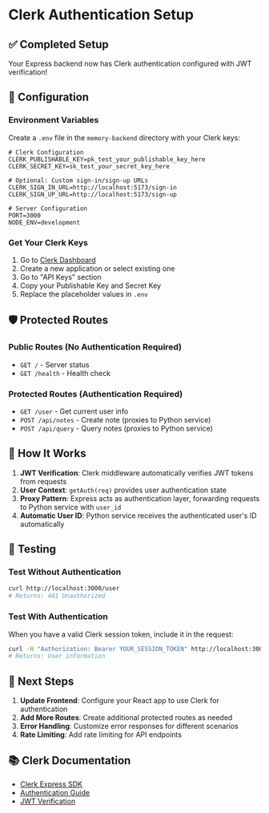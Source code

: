 # Clerk Authentication Setup

## ✅ Completed Setup

Your Express backend now has Clerk authentication configured with JWT verification!

## 🔧 Configuration

### Environment Variables
Create a `.env` file in the `memory-backend` directory with your Clerk keys:

```env
# Clerk Configuration
CLERK_PUBLISHABLE_KEY=pk_test_your_publishable_key_here
CLERK_SECRET_KEY=sk_test_your_secret_key_here

# Optional: Custom sign-in/sign-up URLs
CLERK_SIGN_IN_URL=http://localhost:5173/sign-in
CLERK_SIGN_UP_URL=http://localhost:5173/sign-up

# Server Configuration
PORT=3000
NODE_ENV=development
```

### Get Your Clerk Keys
1. Go to [Clerk Dashboard](https://dashboard.clerk.com)
2. Create a new application or select existing one
3. Go to "API Keys" section
4. Copy your Publishable Key and Secret Key
5. Replace the placeholder values in `.env`

## 🛡️ Protected Routes

### Public Routes (No Authentication Required)
- `GET /` - Server status
- `GET /health` - Health check

### Protected Routes (Authentication Required)
- `GET /user` - Get current user info
- `POST /api/notes` - Create note (proxies to Python service)
- `POST /api/query` - Query notes (proxies to Python service)

## 🔐 How It Works

1. **JWT Verification**: Clerk middleware automatically verifies JWT tokens from requests
2. **User Context**: `getAuth(req)` provides user authentication state
3. **Proxy Pattern**: Express acts as authentication layer, forwarding requests to Python service with `user_id`
4. **Automatic User ID**: Python service receives the authenticated user's ID automatically

## 🧪 Testing

### Test Without Authentication
```bash
curl http://localhost:3000/user
# Returns: 401 Unauthorized
```

### Test With Authentication
When you have a valid Clerk session token, include it in the request:
```bash
curl -H "Authorization: Bearer YOUR_SESSION_TOKEN" http://localhost:3000/user
# Returns: User information
```

## 🚀 Next Steps

1. **Update Frontend**: Configure your React app to use Clerk for authentication
2. **Add More Routes**: Create additional protected routes as needed
3. **Error Handling**: Customize error responses for different scenarios
4. **Rate Limiting**: Add rate limiting for API endpoints

## 📚 Clerk Documentation

- [Clerk Express SDK](https://clerk.com/docs/references/express)
- [Authentication Guide](https://clerk.com/docs/authentication)
- [JWT Verification](https://clerk.com/docs/backend-requests/handling/manual-jwt)
